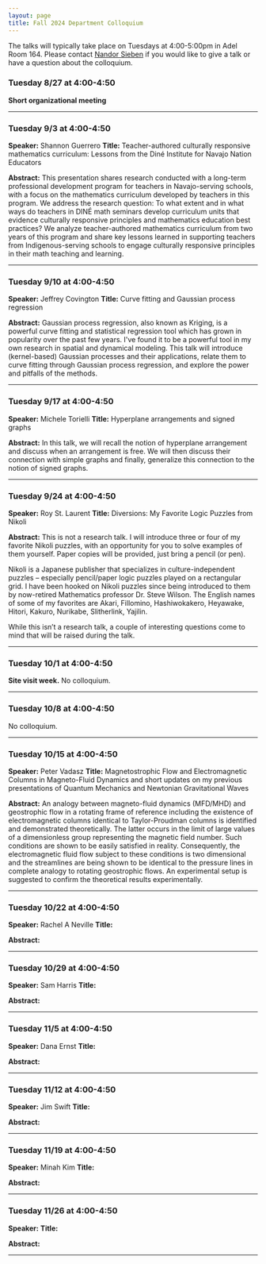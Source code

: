 ```yaml
---
layout: page
title: Fall 2024 Department Colloquium
---
```


The talks will typically take place on Tuesdays at 4:00-5:00pm in Adel Room 164. Please contact <a href="mailto:nandor.sieben@nau.edu">Nandor Sieben</a> if you would like to give a talk or have a question about the colloquium.

### Tuesday 8/27 at 4:00-4:50
**Short organizational meeting** 
<hr>

### Tuesday 9/3 at 4:00-4:50
**Speaker:** Shannon Guerrero
**Title:** Teacher-authored culturally responsive mathematics curriculum: Lessons from the Diné Institute for Navajo Nation Educators

**Abstract:** 
This presentation shares research conducted with a long-term professional development program for teachers in Navajo-serving schools, with a focus on the mathematics curriculum developed by teachers in this program. We address the research question: To what extent and in what ways do teachers in DINÉ math seminars develop curriculum units that evidence culturally responsive principles and mathematics education best practices? We analyze teacher-authored mathematics curriculum from two years of this program and share key lessons learned in supporting teachers from Indigenous-serving schools to engage culturally responsive principles in their math teaching and learning.

<hr>

### Tuesday 9/10 at 4:00-4:50
**Speaker:** Jeffrey Covington
**Title:** Curve fitting and Gaussian process regression

**Abstract:** 
Gaussian process regression, also known as Kriging, is a powerful curve fitting and statistical regression tool which has grown in popularity over the past few years. I've found it to be a powerful tool in my own research in spatial and dynamical modeling. This talk will introduce (kernel-based) Gaussian processes and their applications, relate them to curve fitting through Gaussian process regression, and explore the power and pitfalls of the methods.

<hr>

### Tuesday 9/17 at 4:00-4:50
**Speaker:** Michele Torielli
**Title:** Hyperplane arrangements and signed graphs

**Abstract:** 
In this talk, we will recall the notion of hyperplane arrangement and discuss  when an arrangement is free. We will then discuss their connection with simple graphs and finally, generalize this connection to the notion of signed graphs.

<hr>

### Tuesday 9/24 at 4:00-4:50
**Speaker:** Roy St. Laurent
**Title:** Diversions: My Favorite Logic Puzzles from Nikoli

**Abstract:** 
This is not a research talk. I will introduce three or four of my favorite Nikoli puzzles, with an opportunity for you to solve examples of them yourself. Paper copies will be provided, just bring a pencil (or pen).

Nikoli is a Japanese publisher that specializes in culture-independent puzzles – especially pencil/paper logic puzzles played on a rectangular grid. I have been hooked on Nikoli puzzles since being introduced to them by now-retired Mathematics professor Dr. Steve Wilson. The English names of some of my favorites are Akari, Fillomino, Hashiwokakero, Heyawake, Hitori, Kakuro, Nurikabe, Slitherlink, Yajilin.

While this isn’t a research talk, a couple of interesting questions come to mind that will be raised during the talk.

<hr>

### Tuesday 10/1 at 4:00-4:50
**Site visit week.** No colloquium.

<hr>

### Tuesday 10/8 at 4:00-4:50 

No colloquium.
<hr>

### Tuesday 10/15 at 4:00-4:50
**Speaker:** Peter Vadasz
**Title:** Magnetostrophic Flow and Electromagnetic Columns in Magneto-Fluid Dynamics and short updates on my previous presentations of Quantum Mechanics and Newtonian Gravitational Waves 

**Abstract:** 
An analogy between magneto-fluid dynamics (MFD/MHD) and geostrophic flow in a rotating frame of reference including the existence of electromagnetic columns identical to Taylor-Proudman columns is identified and demonstrated theoretically. The latter occurs in the limit of large values of a dimensionless group representing the magnetic field number. Such conditions are shown to be easily satisfied in reality. Consequently, the electromagnetic fluid flow subject to these conditions is two dimensional and the streamlines are being shown to be identical to the pressure lines in complete analogy to rotating geostrophic flows. An experimental setup is suggested to confirm the theoretical results experimentally. 

<hr>

### Tuesday 10/22 at 4:00-4:50

**Speaker:** Rachel A Neville
**Title:** 

**Abstract:** 

<hr>

### Tuesday 10/29 at 4:00-4:50
**Speaker:** Sam Harris
**Title:** 

**Abstract:** 

<hr>

### Tuesday 11/5 at 4:00-4:50
**Speaker:** Dana Ernst
**Title:** 

**Abstract:** 

<hr>

### Tuesday 11/12 at 4:00-4:50
**Speaker:** Jim Swift
**Title:** 

**Abstract:** 

<hr>

### Tuesday 11/19 at 4:00-4:50
**Speaker:** Minah Kim
**Title:** 

**Abstract:** 

<hr>

### Tuesday 11/26 at 4:00-4:50
**Speaker:** 
**Title:** 

**Abstract:** 

<hr>



